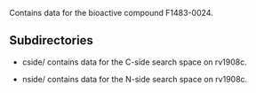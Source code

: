 Contains data for the bioactive compound F1483-0024.

## Subdirectories

- cside/ contains data for the C-side search space on rv1908c.

- nside/ contains data for the N-side search space on rv1908c.

